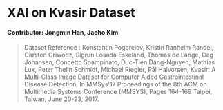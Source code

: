 # XAI on Kvasir Dataset
#### Contributor: Jongmin Han, Jaeho Kim 
> Dataset Reference : Konstantin Pogorelov, Kristin Ranheim Randel, Carsten Griwodz, Sigrun Losada Eskeland, Thomas de Lange, Dag Johansen, Concetto Spampinato, Duc-Tien Dang-Nguyen, Mathias Lux, Peter Thelin Schmidt, Michael Riegler, Pål Halvorsen, Kvasir: A Multi-Class Image Dataset for Computer Aided Gastrointestinal Disease Detection, In MMSys'17 Proceedings of the 8th ACM on Multimedia Systems Conference (MMSYS), Pages 164-169 Taipei, Taiwan, June 20-23, 2017.
